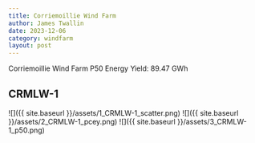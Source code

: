 ```yaml
---
title: Corriemoillie Wind Farm
author: James Twallin
date: 2023-12-06
category: windfarm
layout: post
---
```

Corriemoillie Wind Farm P50 Energy Yield: 89.47 GWh

CRMLW-1
-------------
![]({{ site.baseurl }}/assets/1_CRMLW-1_scatter.png)
![]({{ site.baseurl }}/assets/2_CRMLW-1_pcey.png)
![]({{ site.baseurl }}/assets/3_CRMLW-1_p50.png)

